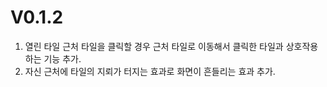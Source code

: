 # V0.1.2
1. 열린 타일 근처 타일을 클릭할 경우 근처 타일로 이동해서 클릭한 타일과 상호작용하는 기능 추가.
2. 자신 근처에 타일의 지뢰가 터지는 효과로 화면이 흔들리는 효과 추가.
